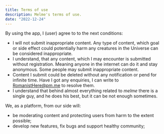 ```yaml
---
title: Terms of use
description: Melme's terms of use.
date: "2022-12-24"
---
```


By using the app, I (user) agree to to the next conditions:
- I will not submit inappropriate content. Any type of content, which goal or side effect could potentially harm any creatures in the Universe can be considered inappropriate. 
- I understand, that any content, which I may encounter is submitted without registration. Meaning anyone in the internet can do it and stay anonymous. Some people may submit inappropriate content.
- Content I submit could be deleted without any notification or pend for infinite time. Have I got any enquiries, I can write to [RomanistHere@pm.me](mailto:romanisthere@pm.me) to resolve them.
- I understand that behind almost everything related to *melme* there is a single guy, and he does his best, but it can be not enough sometimes.

We, as a platform, from our side will:
- be moderating content and protecting users from harm to the extent possible;
- develop new features, fix bugs and support healthy community;
